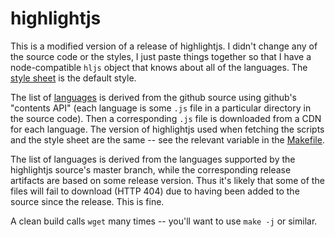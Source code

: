 highlightjs
===========
This is a modified version of a release of highlightjs.  I didn't change any of
the source code or the styles, I just paste things together so that I have a
node-compatible `hljs` object that knows about all of the languages.  The
[style sheet][1] is the default style.

The list of [languages][2] is derived from the github source using github's
"contents API" (each language is some `.js` file in a particular directory in
the source code).  Then a corresponding `.js` file is downloaded from a CDN
for each language.  The version of highlightjs used when fetching the scripts
and the style sheet are the same -- see the relevant variable in the
[Makefile][3].

The list of languages is derived from the languages supported by the
highlightjs source's master branch, while the corresponding release artifacts
are based on some release version.  Thus it's likely that some of the files
will fail to download (HTTP 404) due to having been added to the source since
the release.  This is fine.

A clean build calls `wget` many times -- you'll want to use `make -j` or similar.

[1]: default.min.css
[2]: languages/
[3]: Makefile
